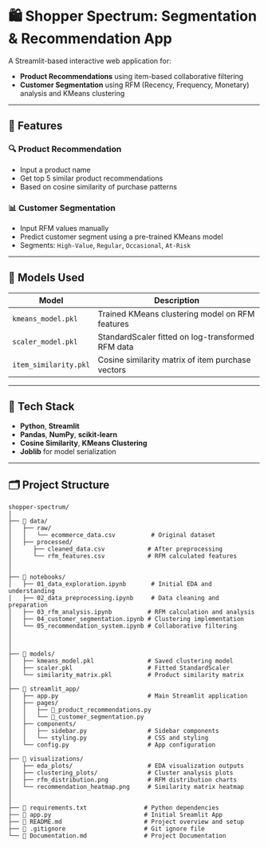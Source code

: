 # 🛍️ Shopper Spectrum: Segmentation & Recommendation App

A Streamlit-based interactive web application for:
- **Product Recommendations** using item-based collaborative filtering
- **Customer Segmentation** using RFM (Recency, Frequency, Monetary) analysis and KMeans clustering

---

## 🚀 Features

### 🔍 Product Recommendation
- Input a product name
- Get top 5 similar product recommendations
- Based on cosine similarity of purchase patterns

### 📊 Customer Segmentation
- Input RFM values manually
- Predict customer segment using a pre-trained KMeans model
- Segments: `High-Value`, `Regular`, `Occasional`, `At-Risk`

---

## 🧠 Models Used

| Model              | Description                                         |
|--------------------|-----------------------------------------------------|
| `kmeans_model.pkl` | Trained KMeans clustering model on RFM features     |
| `scaler_model.pkl` | StandardScaler fitted on log-transformed RFM data   |
| `item_similarity.pkl` | Cosine similarity matrix of item purchase vectors |

---

## 🧰 Tech Stack

- **Python**, **Streamlit**
- **Pandas**, **NumPy**, **scikit-learn**
- **Cosine Similarity**, **KMeans Clustering**
- **Joblib** for model serialization

---

## 🗂️ Project Structure
```
shopper-spectrum/
│
├── 📁 data/
│   ├── raw/
│   │   └── ecommerce_data.csv          # Original dataset
│   ├── processed/
│      ├── cleaned_data.csv            # After preprocessing
│      └── rfm_features.csv            # RFM calculated features
│   
│
├── 📁 notebooks/
│   ├── 01_data_exploration.ipynb       # Initial EDA and understanding
│   ├── 02_data_preprocessing.ipynb     # Data cleaning and preparation
│   ├── 03_rfm_analysis.ipynb          # RFM calculation and analysis
│   ├── 04_customer_segmentation.ipynb # Clustering implementation
│   └── 05_recommendation_system.ipynb # Collaborative filtering
│   
│
│
├── 📁 models/
│   ├── kmeans_model.pkl               # Saved clustering model
│   ├── scaler.pkl                     # Fitted StandardScaler
│   └── similarity_matrix.pkl          # Product similarity matrix
│
├── 📁 streamlit_app/
│   ├── app.py                         # Main Streamlit application
│   ├── pages/
│   │   ├── 🎯_product_recommendations.py
│   │   └── 👥_customer_segmentation.py
│   ├── components/
│   │   ├── sidebar.py                 # Sidebar components
│   │   └── styling.py                 # CSS and styling
│   └── config.py                      # App configuration
│
├── 📁 visualizations/
│   ├── eda_plots/                     # EDA visualization outputs
│   ├── clustering_plots/              # Cluster analysis plots
│   ├── rfm_distribution.png           # RFM distribution charts
│   └── recommendation_heatmap.png     # Similarity matrix heatmap
│
│
├── 📄 requirements.txt                # Python dependencies
├── 📄 app.py                          # Initial Sreamlit App
├── 📄 README.md                       # Project overview and setup
├── 📄 .gitignore                      # Git ignore file
└── 📄 Documentation.md                # Project Documentation
```

